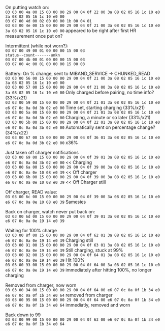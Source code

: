 
On putting watch on:  
`03 03 00 4a 00 15 00 00 00 29 00 04 0f 22 00 3a 08 02 05 16 1c 10 e0 3a 08 02 05 16 1c 10 e0 00`  
`03 07 00 4d 00 02 00 00 00 1b 00 04 01`  
`03 03 00 4e 00 15 00 00 00 29 00 04 0f 21 00 3a 08 02 05 16 1c 10 e0 3a 08 02 05 16 1c 10 e0 00` appeared to be right after first HR measurement once put on?  


Intermittent (while not worn?):  
`03 07 00 49 00 01 00 00 00 15 00 03`  
`status--count-------unkn`  
`03 07 00 4b 00 01 00 00 00 15 00 03`  
`03 07 00 4c 00 01 00 00 00 15 00 03`  

Battery: On % change, sent to MIBAND_SERVICE -> CHUNKED_READ  
`03 03 00 56 00 15 00 00 00 29 00 04 0f 21 00 3a 08 02 05 16 1c 10 e0 3a 08 02 05 16 1c 10 e0 00`  
`03 03 00 57 00 15 00 00 00 29 00 04 0f 21 00 3a 08 02 05 16 1c 10 e0 3a 08 02 05 16 1c 10 e0 00` Only charged before pairing, no time info? (33%/x21)   
`03 03 00 59 00 15 00 00 00 29 00 04 0f 21 01 3a 08 02 05 16 1c 10 e0 e6 07 0c 0a 0d 3b 02 e0 00` Time set, starting charging (33%/x21)   
`03 03 00 5a 00 15 00 00 00 29 00 04 0f 21 01 3a 08 02 05 16 1c 10 e0 e6 07 0c 0a 0d 3b 02 e0 00` Charging, a minute or so later (33%/x21)   
`03 03 00 5b 00 15 00 00 00 29 00 04 0f 22 01 3a 08 02 05 16 1c 10 e0 e6 07 0c 0a 0d 3b 02 e0 00` Automatically sent on percentage change? (34%/x22)   
`03 03 00 67 00 15 00 00 00 29 00 04 0f 36 01 3a 08 02 05 16 1c 10 e0 e6 07 0c 0a 0d 3b 02 e0 00` x36%   

Just taken off charger notifications  
`03 03 00 69 00 15 00 00 00 29 00 04 0f 39 01 3a 08 02 05 16 1c 10 e0 e6 07 0c 0a 0d 3b 02 e0 00` << Charging  
`03 03 00 6a 00 15 00 00 00 29 00 04 0f 39 00 3a 08 02 05 16 1c 10 e0 e6 07 0c 0a 0e 10 08 e0 39` << Off charger  
`03 03 00 6b 00 15 00 00 00 29 00 04 0f 39 00 3a 08 02 05 16 1c 10 e0 e6 07 0c 0a 0e 10 08 e0 39` << Off Charger still  

Off charger, READ value:  
`03 03 00 6c 00 15 00 00 00 29 00 04 0f 39 00 3a 08 02 05 16 1c 10 e0 e6 07 0c 0a 0e 10 08 e0 39` Samesies  

Back on charger, watch never put back on:  
`03 03 00 6d 00 15 00 00 00 29 00 04 0f 39 01 3a 08 02 05 16 1c 10 e0 e6 07 0c 0a 0e 19 14 e0 39`  

Waiting for 100% charge  
`03 03 00 8f 00 15 00 00 00 29 00 04 0f 62 01 3a 08 02 05 16 1c 10 e0 e6 07 0c 0a 0e 19 14 e0 39` Charging still  
`03 03 00 91 00 15 00 00 00 29 00 04 0f 63 01 3a 08 02 05 16 1c 10 e0 e6 07 0c 0a 0e 19 14 e0 39` Still charging, stuck at 99%  
`03 03 00 92 00 15 00 00 00 29 00 04 0f 64 01 3a 08 02 05 16 1c 10 e0 e6 07 0c 0a 0e 19 14 e0 39` Hit 100%  
`03 03 00 93 00 15 00 00 00 29 00 04 0f 64 00 3a 08 02 05 16 1c 10 e0 e6 07 0c 0a 0e 19 14 e0 39` immediately after hitting 100%, no longer charging  

Removed from charger, now worn  
`03 03 00 94 00 15 00 00 00 29 00 04 0f 64 00 e6 07 0c 0a 0f 1b 34 e0 e6 07 0c 0a 0f 1b 34 e0 64` removed from charger  
`03 03 00 95 00 15 00 00 00 29 00 04 0f 64 00 e6 07 0c 0a 0f 1b 34 e0 e6 07 0c 0a 0f 1b 34 e0 64` immediatly, removed and worn

Back down to 99  
`03 03 00 99 00 15 00 00 00 29 00 04 0f 63 00 e6 07 0c 0a 0f 1b 34 e0 e6 07 0c 0a 0f 1b 34 e0 64`